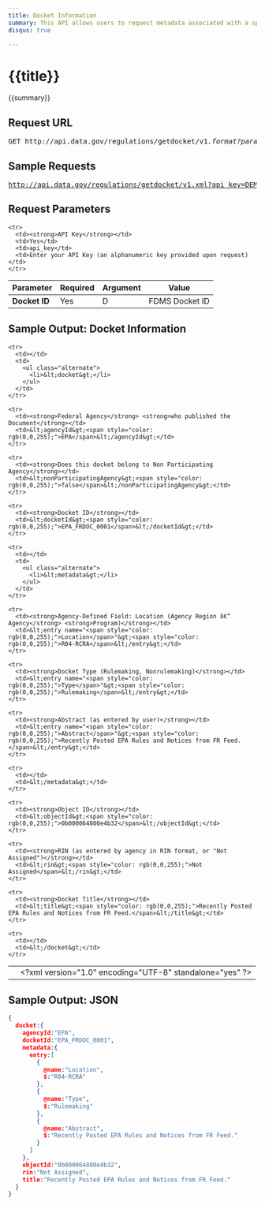 ```yaml
---
title: Docket Information
summary: This API allows users to request metadata associated with a specific Docket.
disqus: true

---
```


# {{title}}
{{summary}}

<ul id="toc"></ul>

## Request URL

<pre>GET http://api.data.gov/regulations/getdocket/v1<em>.format?parameters</em></pre>

## Sample Requests

<pre><a href="http://api.data.gov/regulations/getdocket/v1.xml?api_key=DEMO_KEY&D=EPA_FRDOC_0001">http://api.data.gov/regulations/getdocket/v1.xml?api_key=DEMO_KEY&D=EPA_FRDOC_0001</a></pre>

## Request Parameters

<table border="0" cellpadding="0" cellspacing="0" class="doc-parameters">
  <thead>
    <tr>
      <th>Parameter</th>
      <th>Required</th>
      <th>Argument</th>
      <th>Value</th>
    </tr>
  </thead>

  <tbody>
    <tr>
      <td><strong>Docket ID</strong></td>
      <td>Yes</td>
      <td>D</td>
      <td>FDMS Docket ID</td>
    </tr>

    <tr>
      <td><strong>API Key</strong></td>
      <td>Yes</td>
      <td>api_key</td>
      <td>Enter your API Key (an alphanumeric key provided upon request)</td>
    </tr>
  </tbody>
</table>

## Sample Output: Docket Information

<table>
  <tbody>
    <tr>
      <td></td>
      <td>&lt;?xml version="1.0" encoding="UTF-8" standalone="yes" ?&gt;</td>
    </tr>

    <tr>
      <td></td>
      <td>
        <ul class="alternate">
          <li>&lt;docket&gt;</li>
        </ul>
      </td>
    </tr>

    <tr>
      <td><strong>Federal Agency</strong> <strong>who published the Document</strong></td>
      <td>&lt;agencyId&gt;<span style="color: rgb(0,0,255);">EPA</span>&lt;/agencyId&gt;</td>
    </tr>

    <tr>
      <td><strong>Does this docket belong to Non Participating Agency</strong></td>
      <td>&lt;nonParticipatingAgency&gt;<span style="color: rgb(0,0,255);">false</span>&lt;/nonParticipatingAgency&gt;</td>
    </tr>

    <tr>
      <td><strong>Docket ID</strong></td>
      <td>&lt;docketId&gt;<span style="color: rgb(0,0,255);">EPA_FRDOC_0001</span>&lt;/docketId&gt;</td>
    </tr>

    <tr>
      <td></td>
      <td>
        <ul class="alternate">
          <li>&lt;metadata&gt;</li>
        </ul>
      </td>
    </tr>

    <tr>
      <td><strong>Agency-Defined Field: Location (Agency Region â€“ Agency</strong> <strong>Program)</strong></td>
      <td>&lt;entry name="<span style="color: rgb(0,0,255);">Location</span>"&gt;<span style="color: rgb(0,0,255);">R04-RCRA</span>&lt;/entry&gt;</td>
    </tr>

    <tr>
      <td><strong>Docket Type (Rulemaking, Nonrulemaking)</strong></td>
      <td>&lt;entry name="<span style="color: rgb(0,0,255);">Type</span>"&gt;<span style="color: rgb(0,0,255);">Rulemaking</span>&lt;/entry&gt;</td>
    </tr>

    <tr>
      <td><strong>Abstract (as entered by user)</strong></td>
      <td>&lt;entry name="<span style="color: rgb(0,0,255);">Abstract</span>"&gt;<span style="color: rgb(0,0,255);">Recently Posted EPA Rules and Notices from FR Feed.</span>&lt;/entry&gt;</td>
    </tr>

    <tr>
      <td></td>
      <td>&lt;/metadata&gt;</td>
    </tr>

    <tr>
      <td><strong>Object ID</strong></td>
      <td>&lt;objectId&gt;<span style="color: rgb(0,0,255);">0b000064800e4b32</span>&lt;/objectId&gt;</td>
    </tr>

    <tr>
      <td><strong>RIN (as entered by agency in RIN format, or "Not Assigned")</strong></td>
      <td>&lt;rin&gt;<span style="color: rgb(0,0,255);">Not Assigned</span>&lt;/rin&gt;</td>
    </tr>

    <tr>
      <td><strong>Docket Title</strong></td>
      <td>&lt;title&gt;<span style="color: rgb(0,0,255);">Recently Posted EPA Rules and Notices from FR Feed.</span>&lt;/title&gt;</td>
    </tr>

    <tr>
      <td></td>
      <td>&lt;/docket&gt;</td>
    </tr>
  </tbody>
</table>

## Sample Output: JSON

```json
{
  docket:{
    agencyId:"EPA",
    docketId:"EPA_FRDOC_0001",
    metadata:{
      entry:[
        {
          @name:"Location",
          $:"R04-RCRA"
        },
        {
          @name:"Type",
          $:"Rulemaking"
        },
        {
          @name:"Abstract",
          $:"Recently Posted EPA Rules and Notices from FR Feed."
        }
      ]
    },
    objectId:"0b000064800e4b32",
    rin:"Not Assigned",
    title:"Recently Posted EPA Rules and Notices from FR Feed."
  }
}
```
